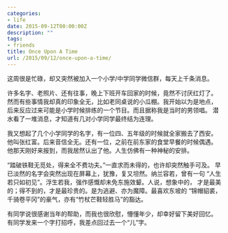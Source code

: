 ```yaml
---
categories:
- life
date: 2015-09-12T00:00:00Z
description: ""
tags:
- friends
title: Once Upon A Time
url: /2015/09/12/once-upon-a-time/
---
```



这周很是忙碌，却又突然被加入一个小学/中学同学微信群，每天上千条消息。

许多名字、老照片、还有往事，晚上下班开车回家的时候，竟然不讨厌红灯了。
然而有些事情我却真的印象全无，比如老同桌说的小瓜棚。我开始以为是地点，
后来反应过来可能是小学时候排练的一个节目。而且据称我是当时的男领唱。
潜水看了一堆消息，才知道有几对小学同学最终结为连理。

我又想起了几个小学同学的名字，有一位四、五年级的时候就全家搬去了西安。
他叫张红富。后来音信全无。还有一位，之前在前东家的食堂早餐的时候偶遇。
他那天刚好来报到，而我居然认出了他。人生仿佛有一种神秘的安排。

“踏破铁鞋无觅处，得来全不费功夫。”一直求而未得的，也许却突然触手可及。
早已淡然的名字会突然出现在屏幕上，犹豫，复又坦然。纳兰容若，曾有一句
“人生若只如初见”。浮生若我，强作感慨却未免东施效颦。人说，想象中的，
才是最美的；得不到的，才是最珍贵的。是为逃避、亦为魔障。最喜欢东坡的
“锦帽貂裘，千骑卷平冈”的豪气，亦有“竹杖芒鞋轻胜马”的豁达。

有同学说很感谢当年的帮助，而我也很欣慰，懵懂年少，却幸好留下美好回忆。
有同学发来一个字打招呼，我差点回过去一个“儿”字。
